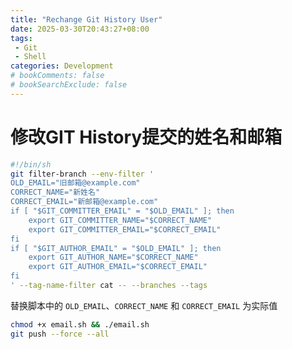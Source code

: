```yaml
---
title: "Rechange Git History User"
date: 2025-03-30T20:43:27+08:00
tags: 
 - Git
 - Shell
categories: Development
# bookComments: false
# bookSearchExclude: false
---
```


# 修改GIT History提交的姓名和邮箱

```sh
#!/bin/sh
git filter-branch --env-filter '
OLD_EMAIL="旧邮箱@example.com"
CORRECT_NAME="新姓名"
CORRECT_EMAIL="新邮箱@example.com"
if [ "$GIT_COMMITTER_EMAIL" = "$OLD_EMAIL" ]; then
    export GIT_COMMITTER_NAME="$CORRECT_NAME"
    export GIT_COMMITTER_EMAIL="$CORRECT_EMAIL"
fi
if [ "$GIT_AUTHOR_EMAIL" = "$OLD_EMAIL" ]; then
    export GIT_AUTHOR_NAME="$CORRECT_NAME"
    export GIT_AUTHOR_EMAIL="$CORRECT_EMAIL"
fi
' --tag-name-filter cat -- --branches --tags
```

替换脚本中的 `OLD_EMAIL`、`CORRECT_NAME` 和 `CORRECT_EMAIL` 为实际值

```sh
chmod +x email.sh && ./email.sh
git push --force --all
```
